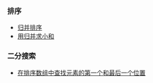 ### 排序
- [归并排序](src/sort/mergeSort.js)
- [用归并求小和](src/sort/sumOfLowerNumber.js)
### 二分搜索
- [在排序数组中查找元素的第一个和最后一个位置](src/binarySearch/code_34.js)
